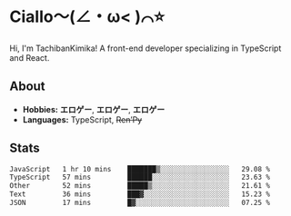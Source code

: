 # Ciallo～(∠・ω< )⌒⭐️

Hi, I'm TachibanKimika! A front-end developer specializing in TypeScript and React.

## About
- **Hobbies:** **エロゲー**, **エロゲー**, **エロゲー**
- **Languages:** TypeScript, ~~Ren’Py~~

## Stats
<!--START_SECTION:waka-->

```txt
JavaScript   1 hr 10 mins    ███████▒░░░░░░░░░░░░░░░░░   29.08 %
TypeScript   57 mins         ██████░░░░░░░░░░░░░░░░░░░   23.63 %
Other        52 mins         █████▒░░░░░░░░░░░░░░░░░░░   21.61 %
Text         36 mins         ███▓░░░░░░░░░░░░░░░░░░░░░   15.23 %
JSON         17 mins         █▓░░░░░░░░░░░░░░░░░░░░░░░   07.25 %
```

<!--END_SECTION:waka-->

<!-- ![Metrics](https://metrics.lecoq.io/TachibanaKimika?template=classic&base.activity=0&base.community=0&base.repositories=0&languages=1&isocalendar=1&isocalendar.duration=half-year&languages.limit=8&languages.sections=most-used&languages.colors=github&languages.threshold=0%25&languages.indepth=false&languages.recent.load=300&languages.recent.days=14&config.timezone=Asia%2FShanghai)
 -->
